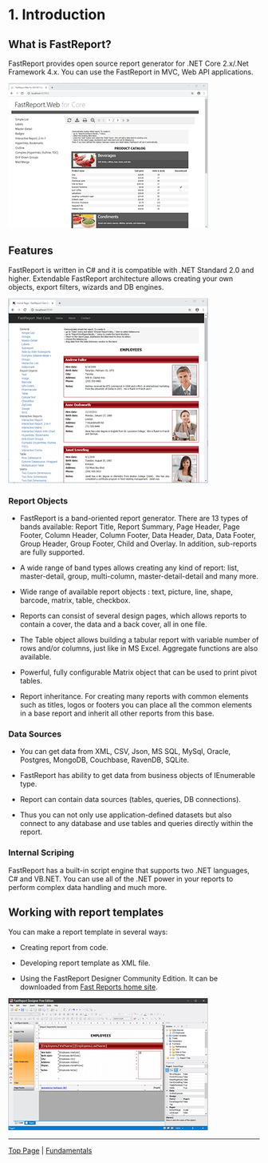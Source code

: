 # 1. Introduction

## What is FastReport?

FastReport provides open source report generator for .NET Core 2.x/.Net Framework 4.x. You can use the FastReport in MVC, Web API applications.

[![Image of FastReport](images/FastReport-screenshot2-small.png)](images/FastReport-screenshot2.png)

## Features

FastReport is written in C# and it is compatible with .NET Standard 2.0 and higher. Extendable FastReport architecture allows creating your own objects, export filters, wizards and DB engines.

[![Image of FastReport](images/FastReport-screenshot1-small.png)](images/FastReport-screenshot1.png)

### Report Objects

- FastReport is a band-oriented report generator. There are 13 types of bands available: Report Title, Report Summary, Page Header, Page Footer, Column Header, Column Footer, Data Header, Data, Data Footer, Group Header, Group Footer, Child and Overlay. In addition, sub-reports are fully supported. 

- A wide range of band types allows creating any kind of report: list, master-detail, group, multi-column, master-detail-detail and many more.

- Wide range of available report objects : text, picture, line, shape, barcode, matrix, table, checkbox.

- Reports can consist of several design pages, which allows reports to contain a cover, the data and a back cover, all in one file.

- The Table object allows building a tabular report with variable number of rows and/or columns, just like in MS Excel. Aggregate functions are also available.

- Powerful, fully configurable Matrix object that can be used to print pivot tables.

- Report inheritance. For creating many reports with common elements such as titles, logos or footers you can place all the common elements in a base report and inherit all other reports from this base.

### Data Sources

- You can get data from XML, CSV, Json, MS SQL, MySql, Oracle, Postgres, MongoDB, Couchbase, RavenDB, SQLite.

- FastReport has ability to get data from business objects of IEnumerable type. 

- Report can contain data sources (tables, queries, DB connections). 

- Thus you can not only use application-defined datasets but also connect to any database and use tables and queries directly within the report.

### Internal Scriping

FastReport has a built-in script engine that supports two .NET languages, C# and VB.NET. You can use all of the .NET power in your reports to perform complex data handling and much more.

## Working with report templates

You can make a report template in several ways:

- Creating report from code.

- Developing report template as XML file.

- Using the FastReport Designer Community Edition. It can be downloaded from [Fast Reports home site](https://www.fast-report.com/).

[![Image of FastReport](images/FastReport-screenshot3-small.png)](images/FastReport-screenshot3.png)

---

[Top Page](README.md) | [Fundamentals](Fundamentals.md)